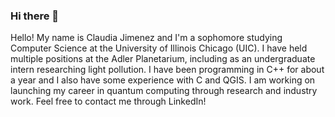### Hi there 👋
Hello! My name is Claudia Jimenez and I'm a sophomore studying Computer Science at the University of Illinois Chicago (UIC). 
I have held multiple positions at the Adler Planetarium, including as an undergraduate intern researching light pollution. 
I have been programming in C++ for about a year and I also have some experience with C and QGIS.
I am working on launching my career in quantum computing through research and industry work. 
Feel free to contact me through LinkedIn!

<!--
**cjimenez909/cjimenez909** is a ✨ _special_ ✨ repository because its `README.md` (this file) appears on your GitHub profile.

Here are some ideas to get you started: >
